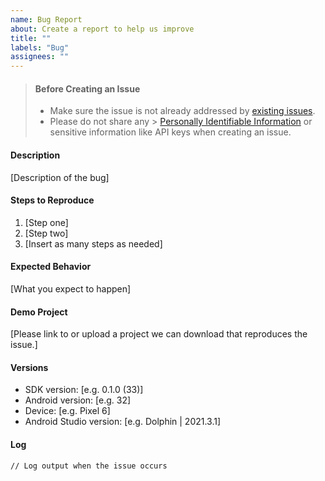 ```yaml
---
name: Bug Report
about: Create a report to help us improve
title: ""
labels: "Bug"
assignees: ""
---
```


> #### Before Creating an Issue
>
> - Make sure the issue is not already addressed by [existing issues](https://github.com/twilio/twilio-verify-sna-android/issues).
> - Please do not share any
    >   [Personally Identifiable Information](https://www.twilio.com/docs/glossary/what-is-personally-identifiable-information-pii) or sensitive information like API keys when creating an issue.

#### Description

[Description of the bug]

#### Steps to Reproduce

1. [Step one]
1. [Step two]
1. [Insert as many steps as needed]

#### Expected Behavior

[What you expect to happen]

#### Demo Project

[Please link to or upload a project we can download that reproduces the issue.]

#### Versions

- SDK version: [e.g. 0.1.0 (33)]
- Android version: [e.g. 32]
- Device: [e.g. Pixel 6]
- Android Studio version: [e.g. Dolphin | 2021.3.1]

#### Log

```
// Log output when the issue occurs
```

